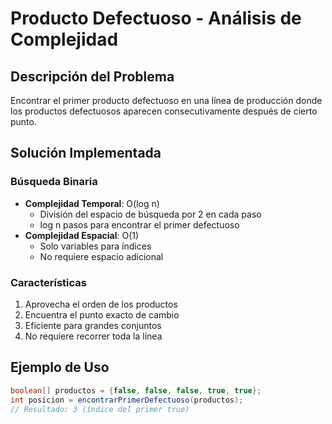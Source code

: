 # Producto Defectuoso - Análisis de Complejidad

## Descripción del Problema

Encontrar el primer producto defectuoso en una línea de producción donde los productos defectuosos aparecen consecutivamente después de cierto punto.

## Solución Implementada

### Búsqueda Binaria

- **Complejidad Temporal**: O(log n)
  - División del espacio de búsqueda por 2 en cada paso
  - log n pasos para encontrar el primer defectuoso
- **Complejidad Espacial**: O(1)
  - Solo variables para índices
  - No requiere espacio adicional

### Características

1. Aprovecha el orden de los productos
2. Encuentra el punto exacto de cambio
3. Eficiente para grandes conjuntos
4. No requiere recorrer toda la línea

## Ejemplo de Uso

```java
boolean[] productos = {false, false, false, true, true};
int posicion = encontrarPrimerDefectuoso(productos);
// Resultado: 3 (índice del primer true)
```
